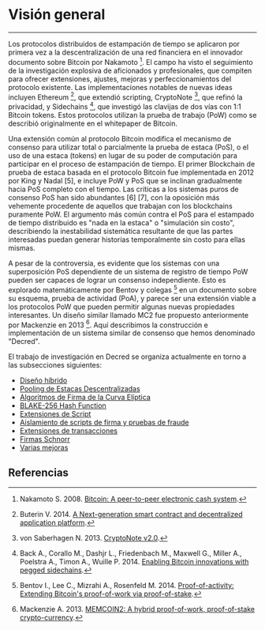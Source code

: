 # <i class="fa fa-info-circle"></i> Visión general

---

Los protocolos distribuidos de estampación de tiempo se aplicaron por primera vez a la descentralización de una red financiera en el innovador documento sobre Bitcoin por Nakamoto [^1]. El campo ha visto el seguimiento de la investigación explosiva de aficionados y profesionales, que compiten para ofrecer extensiones, ajustes, mejoras y perfeccionamientos del protocolo existente. Las implementaciones notables de nuevas ideas incluyen Ethereum [^2], que extendió scripting, CryptoNote [^3], que refinó la privacidad, y Sidechains [^4], que investigó las clavijas de dos vías con 1:1 Bitcoin tokens. Estos protocolos utilizan la prueba de trabajo (PoW) como se describió originalmente en el whitepaper de Bitcoin.

Una extensión común al protocolo Bitcoin modifica el mecanismo de consenso para utilizar total o parcialmente la prueba de estaca (PoS), o el uso de una estaca (tokens) en lugar de su poder de computación para participar en el proceso de estampación de tiempo. El primer Blockchain de prueba de estaca basada en el protocolo Bitcoin fue implementada en 2012 por King y Nadal [5], e incluye PoW y PoS que se inclinan gradualmente hacia PoS completo con el tiempo. Las críticas a los sistemas puros de consenso PoS han sido abundantes [6] [7], con la oposición más vehemente procedente de aquellos que trabajan con los blockchains puramente PoW. El argumento más común contra el PoS para el estampado de tiempo distribuido es "nada en la estaca" o "simulación sin costo", describiendo la inestabilidad sistemática resultante de que las partes interesadas puedan generar historias temporalmente sin costo para ellas mismas.

A pesar de la controversia, es evidente que los sistemas con una superposición PoS dependiente de un sistema de registro de tiempo PoW pueden ser capaces de lograr un consenso independiente. Esto es explorado matemáticamente por Bentov y colegas [^8] en un documento sobre su esquema, prueba de actividad (PoA), y parece ser una extensión viable a los protocolos PoW que pueden permitir algunas nuevas propiedades interesantes. Un diseño similar llamado MC2 fue propuesto anteriormente por Mackenzie en 2013 [^9]. Aquí describimos la construcción e implementación de un sistema similar de consenso que hemos denominado "Decred".

El trabajo de investigación en Decred se organiza actualmente en torno a las subsecciones siguientes:

* [Diseño híbrido](hybrid-design.md)
* [Pooling de Estacas Descentralizadas](decentralized-stake-pooling.md)
* [Algoritmos de Firma de la Curva Elíptica](elliptic-curve-signature-algorithms.md)
* [BLAKE-256 Hash Function](blake-256-hash-function.md)
* [Extensiones de Script](script-extensions.md)
* [Aislamiento de scripts de firma y pruebas de fraude](signature-script-isolation-and-fraud-proofs.md)
* [Extensiones de transacciones](transaction-extensions.md)
* [Firmas Schnorr ](schnorr-signatures.md)
* [Varias mejoras ](miscellaneous-improvements.md)

## <i class="fa fa-book"></i> Referencias 

[^1]: Nakamoto S. 2008. [Bitcoin: A peer-to-peer electronic cash system](https://decred.org/research/nakamoto2008.pdf).
[^2]: Buterin V. 2014. [A Next-generation smart contract and decentralized application platform](https://decred.org/research/buterin2014.pdf).
[^3]: von Saberhagen N. 2013. [CryptoNote v2.0](https://decred.org/research/saberhagen2013.pdf).
[^4]: Back A., Corallo M., Dashjr L., Friedenbach M., Maxwell G., Miller A., Poelstra A., Timon A., Wuille P. 2014. [Enabling Bitcoin innovations with pegged sidechains](https://decred.org/research/back2014.pdf).
[^5]: King S. and Nadal S. 2012. [PPCoin: Peer-to-peer crypto-currency with proof-of-stake](https://decred.org/research/king2012.pdf).
[^6]: Bentov I., Gabizon A., Mizrahi A. 2015. [Cryptocurrencies without proof-of-work](https://decred.org/research/bentov2015.pdf).
[^7]: Poelstra A. 2015. [On stake and consensus](https://decred.org/research/poelstra2015.pdf).
[^8]: Bentov I., Lee C., Mizrahi A., Rosenfeld M. 2014. [Proof-of-activity: Extending Bitcoin's proof-of-work via proof-of-stake](https://decred.org/research/bentov2014.pdf).
[^9]: Mackenzie A. 2013. [MEMCOIN2: A hybrid proof-of-work, proof-of-stake crypto-currency](https://decred.org/research/mackenzie2013.pdf).
